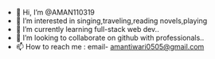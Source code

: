 - 👋 Hi, I’m @AMAN110319
- 👀 I’m interested in singing,traveling,reading novels,playing
- 🌱 I’m currently learning full-stack web dev..
- 💞️ I’m looking to collaborate on github with professionals..
- 📫 How to reach me : email- amantiwari0505@gmail.com

<!---
AMAN110319/AMAN110319 is a ✨ special ✨ repository because its `README.md` (this file) appears on your GitHub profile.
You can click the Preview link to take a look at your changes.
--->
